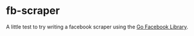 fb-scraper
==========

A little test to try writing a facebook scraper using the [Go Facebook Library](https://github.com/huandu/facebook).
